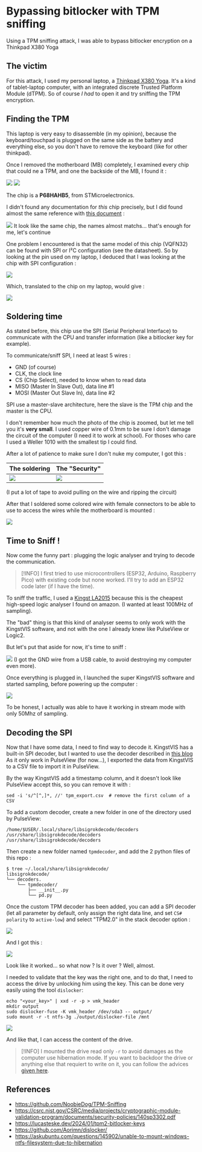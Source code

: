 
# Bypassing bitlocker with TPM sniffing

Using a TPM sniffing attack, I was able to bypass bitlocker encryption on a Thinkpad X380 Yoga

## The victim

For this attack, I used my personal laptop, a [Thinkpad X380 Yoga](https://www.lenovo.com/us/en/p/laptops/thinkpad/thinkpadx/thinkpad-x380-yoga/22tp2txx380). It's a kind of tablet-laptop computer, with an integrated discrete Trusted Platform Module (dTPM). 
So of course *I had* to open it and try sniffing the TPM encryption.

## Finding the TPM

This laptop is very easy to disassemble (in my opinion), because the keyboard/touchpad is plugged on the same side as the battery and everything else, so you don't have to remove the keyboard (like for other thinkpad).

Once I removed the motherboard (MB) completely, I examined every chip that could ne a TPM, and one the backside of the MB, I found it :

![](img/img1.png)
![](img/img2.png)

The chip is a **P68HAHB5**, from STMicroelectronics.

I didn't found any documentation for *this* chip precisely, but I did found almost the same reference with [this document](https://csrc.nist.gov/CSRC/media/projects/cryptographic-module-validation-program/documents/security-policies/140sp3302.pdf) :

![](img/img3.png)
It look like the same chip, the names almost matchs... that's enough for me, let's continue

One problem I encountered is that the same model of this chip (VQFN32) can be found with SPI or I²C configuration (see the datasheet). So by looking at the pin used on my laptop, I deduced that I was looking at the chip with SPI configuration :

![](img/img4.png)

Which, translated to the chip on my laptop, would give :

![](img/img5.png)

## Soldering time

As stated before, this chip use the SPI (Serial Peripheral Interface) to communicate with the CPU and transfer information (like a bitlocker key for example).

To communicate/sniff SPI, I need at least 5 wires :
- GND (of course)
- CLK, the clock line
- CS (Chip Select), needed to know when to read data
- MISO (Master In Slave Out), data line #1
- MOSI (Master Out Slave In), data line #2

SPI use a master-slave architecture, here the slave is the TPM chip and the master is the CPU.

I don't remember how much the photo of the chip is zoomed, but let me tell you it's **very small**. I used copper wire of 0.1mm to be sure I don't damage the circuit of the computer (I need it to work at school). For thoses who care I used a Weller 1010 with the smallest tip I could find.

After a lot of patience to make sure I don't nuke my computer, I got this :

| The soldering     | The "Security"    |
| ----------------- | ----------------- |
| ![](img/img6.png) | ![](img/img7.png) |
(I put a lot of tape to avoid pulling on the wire and ripping the circuit)

After that I soldered some colored wire with female connectors to be able to use to access the wires while the motherboard is mounted :

![](img/img8.png)

## Time to Sniff !

Now come the funny part : plugging the logic analyser and trying to decode the communication.

>[!INFO]
>I first tried to use microcontrollers (ESP32, Arduino, Raspberry Pico) with existing code but none worked. I'll try to add an ESP32 code later (if I have the time).

To sniff the traffic, I used a [Kingst LA2015](https://sigrok.org/wiki/Kingst_LA2016#Protocol) because this is the cheapest high-speed logic analyser I found on amazon. (I wanted at least 100MHz of sampling).

The "bad" thing is that this kind of analyser seems to only work with the KingstVIS software, and not with the one I already knew like PulseView or Logic2.

But let's put that aside for now, it's time to sniff :

![](img/img9.png)
(I got the GND wire from a USB cable, to avoid destroying my computer even more).

Once everything is plugged in, I launched the super KingstVIS software and started sampling, before powering up the computer :

![](img/img10.png)

To be honest, I actually was able to have it working in stream mode with only 50Mhz of sampling.

## Decoding the SPI

Now that I have some data, I need to find way to decode it.
KingstVIS has a built-in SPI decoder, but I wanted to use the decoder described in [this blog](https://lucasteske.dev/2024/01/tpm2-bitlocker-keys)
As it only work in PulseView (for now...), I exported the data from KingstVIS to a CSV file to import it in PulseView.

By the way KingstVIS add a timestamp column, and it doesn't look like PulseView accept this, so you can remove it with :
```shell
sed -i 's/^[^,]*, //' tpm_export.csv  # remove the first column of a CSV
```

To add a custom decoder, create a new folder in one of the directory used by PulseView:
```
/home/$USER/.local/share/libsigrokdecode/decoders
/usr/share/libsigrokdecode/decoders
/usr/share/libsigrokdecode/decoders
```

Then create a new folder named `tpmdecoder`, and add the 2 python files of this repo :
```shell
$ tree ~/.local/share/libsigrokdecode/
libsigrokdecode/
└── decoders.
    └── tpmdecoder/
        ├── __init__.py
        └── pd.py
```

Once the custom TPM decoder has been added, you can add a SPI decoder (let all parameter by default, only assign the right data line, and set `CS# polarity` to `active-low`) and select "TPM2.0" in the stack decoder option :

![](img/img12.png)

And I got this :

![](img/img11.png)

Look like it worked... so what now ? Is it over ? Well, almost.

I needed to validate that the key was the right one, and to do that, I need to access the drive by unlocking him using the key. This can be done very easily using the tool `dislocker`:
```shell
echo "<your_key>" | xxd -r -p > vmk_header
mkdir output
sudo dislocker-fuse -K vmk_header /dev/sda3 -- output/
sudo mount -r -t ntfs-3g ./output/dislocker-file /mnt
```

![](img/img13.png)

And like that, I can access the content of the drive.

>[!INFO]
>I mounted the drive read only `-r` to avoid damages as the computer use hibernation mode. If you want to backdoor the drive or anything else that requiert to write on it, you can follow the advices [given here](https://askubuntu.com/questions/145902/unable-to-mount-windows-ntfs-filesystem-due-to-hibernation).

## References

- https://github.com/NoobieDog/TPM-Sniffing
- https://csrc.nist.gov/CSRC/media/projects/cryptographic-module-validation-program/documents/security-policies/140sp3302.pdf
- https://lucasteske.dev/2024/01/tpm2-bitlocker-keys
- https://github.com/Aorimn/dislocker/
- https://askubuntu.com/questions/145902/unable-to-mount-windows-ntfs-filesystem-due-to-hibernation